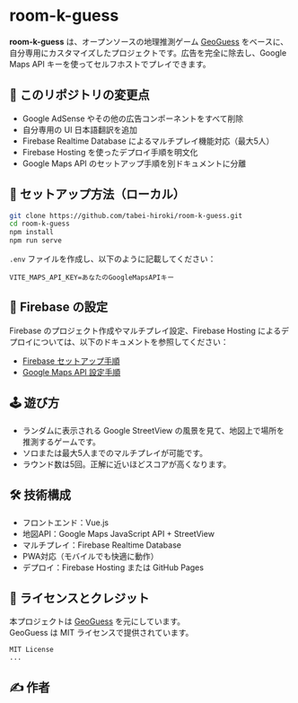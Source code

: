 # room-k-guess

**room-k-guess** は、オープンソースの地理推測ゲーム [GeoGuess](https://github.com/GeoGuess/GeoGuess) をベースに、自分専用にカスタマイズしたプロジェクトです。広告を完全に除去し、Google Maps API キーを使ってセルフホストでプレイできます。

## 🔄 このリポジトリの変更点

- Google AdSense やその他の広告コンポーネントをすべて削除
- 自分専用の UI 日本語翻訳を追加
- Firebase Realtime Database によるマルチプレイ機能対応（最大5人）
- Firebase Hosting を使ったデプロイ手順を明文化
- Google Maps API のセットアップ手順を別ドキュメントに分離

## 🚀 セットアップ方法（ローカル）

```bash
git clone https://github.com/tabei-hiroki/room-k-guess.git
cd room-k-guess
npm install
npm run serve
```

`.env` ファイルを作成し、以下のように記載してください：

```env
VITE_MAPS_API_KEY=あなたのGoogleMapsAPIキー
```

## 🔧 Firebase の設定

Firebase のプロジェクト作成やマルチプレイ設定、Firebase Hosting によるデプロイについては、以下のドキュメントを参照してください：

- [Firebase セットアップ手順](FIREBASE_SETUP.md)
- [Google Maps API 設定手順](GOOGLE_MAPS_SETUP.md)

## 🕹️ 遊び方

- ランダムに表示される Google StreetView の風景を見て、地図上で場所を推測するゲームです。
- ソロまたは最大5人までのマルチプレイが可能です。
- ラウンド数は5回。正解に近いほどスコアが高くなります。

## 🛠 技術構成

- フロントエンド：Vue.js
- 地図API：Google Maps JavaScript API + StreetView
- マルチプレイ：Firebase Realtime Database
- PWA対応（モバイルでも快適に動作）
- デプロイ：Firebase Hosting または GitHub Pages

## 📄 ライセンスとクレジット

本プロジェクトは [GeoGuess](https://github.com/GeoGuess/GeoGuess) を元にしています。  
GeoGuess は MIT ライセンスで提供されています。

```
MIT License
...
```

## ✍️ 作者

